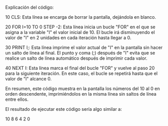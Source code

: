 Explicación del código:

10 CLS: Esta línea se encarga de borrar la pantalla, dejándola en blanco.

20 FOR I=10 TO 0 STEP -2: Esta línea inicia un bucle "FOR" en el que se asigna a la variable "I" el valor inicial de 10. El bucle irá disminuyendo el valor de "I" en 2 unidades en cada iteración hasta llegar a 0.

30 PRINT I;: Esta línea imprime el valor actual de "I" en la pantalla sin hacer un salto de línea al final. El punto y coma (;) después de "I" evita que se realice un salto de línea automático después de imprimir cada valor.

40 NEXT I: Esta línea marca el final del bucle "FOR" y vuelve al paso 20 para la siguiente iteración. En este caso, el bucle se repetirá hasta que el valor de "I" alcance 0.

En resumen, este código muestra en la pantalla los números del 10 al 0 en orden descendente, imprimiéndolos en la misma línea sin saltos de línea entre ellos.

El resultado de ejecutar este código sería algo similar a:

10 8 6 4 2 0
